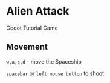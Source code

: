 # Alien Attack
 Godot Tutorial Game

## Movement

`w,a,s,d` - move the Spaceship

`spacebar` or `left mouse button` to shoot

